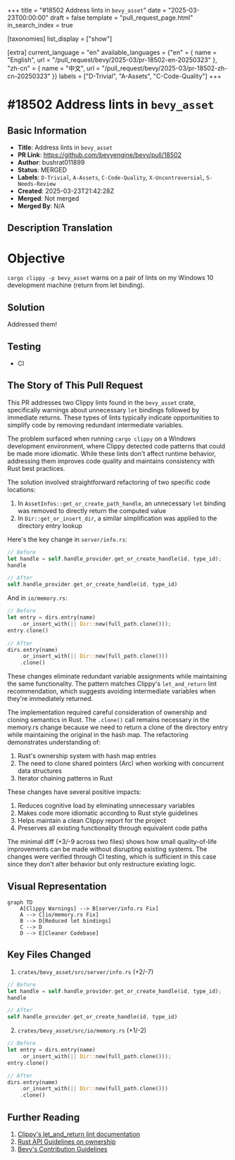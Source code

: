 +++
title = "#18502 Address lints in `bevy_asset`"
date = "2025-03-23T00:00:00"
draft = false
template = "pull_request_page.html"
in_search_index = true

[taxonomies]
list_display = ["show"]

[extra]
current_language = "en"
available_languages = {"en" = { name = "English", url = "/pull_request/bevy/2025-03/pr-18502-en-20250323" }, "zh-cn" = { name = "中文", url = "/pull_request/bevy/2025-03/pr-18502-zh-cn-20250323" }}
labels = ["D-Trivial", "A-Assets", "C-Code-Quality"]
+++

# #18502 Address lints in `bevy_asset`

## Basic Information
- **Title**: Address lints in `bevy_asset`
- **PR Link**: https://github.com/bevyengine/bevy/pull/18502
- **Author**: bushrat011899
- **Status**: MERGED
- **Labels**: `D-Trivial`, `A-Assets`, `C-Code-Quality`, `X-Uncontroversial`, `S-Needs-Review`
- **Created**: 2025-03-23T21:42:28Z
- **Merged**: Not merged
- **Merged By**: N/A

## Description Translation
# Objective

`cargo clippy -p bevy_asset` warns on a pair of lints on my Windows 10 development machine (return from let binding).

## Solution

Addressed them!

## Testing

- CI


## The Story of This Pull Request

This PR addresses two Clippy lints found in the `bevy_asset` crate, specifically warnings about unnecessary `let` bindings followed by immediate returns. These types of lints typically indicate opportunities to simplify code by removing redundant intermediate variables.

The problem surfaced when running `cargo clippy` on a Windows development environment, where Clippy detected code patterns that could be made more idiomatic. While these lints don't affect runtime behavior, addressing them improves code quality and maintains consistency with Rust best practices.

The solution involved straightforward refactoring of two specific code locations:

1. In `AssetInfos::get_or_create_path_handle`, an unnecessary `let` binding was removed to directly return the computed value
2. In `Dir::get_or_insert_dir`, a similar simplification was applied to the directory entry lookup

Here's the key change in `server/info.rs`:

```rust
// Before
let handle = self.handle_provider.get_or_create_handle(id, type_id);
handle

// After
self.handle_provider.get_or_create_handle(id, type_id)
```

And in `io/memory.rs`:

```rust
// Before
let entry = dirs.entry(name)
    .or_insert_with(|| Dir::new(full_path.clone()));
entry.clone()

// After
dirs.entry(name)
    .or_insert_with(|| Dir::new(full_path.clone()))
    .clone()
```

These changes eliminate redundant variable assignments while maintaining the same functionality. The pattern matches Clippy's `let_and_return` lint recommendation, which suggests avoiding intermediate variables when they're immediately returned.

The implementation required careful consideration of ownership and cloning semantics in Rust. The `.clone()` call remains necessary in the memory.rs change because we need to return a clone of the directory entry while maintaining the original in the hash map. The refactoring demonstrates understanding of:
1. Rust's ownership system with hash map entries
2. The need to clone shared pointers (Arc) when working with concurrent data structures
3. Iterator chaining patterns in Rust

These changes have several positive impacts:
1. Reduces cognitive load by eliminating unnecessary variables
2. Makes code more idiomatic according to Rust style guidelines
3. Helps maintain a clean Clippy report for the project
4. Preserves all existing functionality through equivalent code paths

The minimal diff (+3/-9 across two files) shows how small quality-of-life improvements can be made without disrupting existing systems. The changes were verified through CI testing, which is sufficient in this case since they don't alter behavior but only restructure existing logic.

## Visual Representation

```mermaid
graph TD
    A[Clippy Warnings] --> B[server/info.rs Fix]
    A --> C[io/memory.rs Fix]
    B --> D[Reduced let bindings]
    C --> D
    D --> E[Cleaner Codebase]
```

## Key Files Changed

1. `crates/bevy_asset/src/server/info.rs` (+2/-7)
```rust
// Before
let handle = self.handle_provider.get_or_create_handle(id, type_id);
handle

// After
self.handle_provider.get_or_create_handle(id, type_id)
```

2. `crates/bevy_asset/src/io/memory.rs` (+1/-2)
```rust
// Before
let entry = dirs.entry(name)
    .or_insert_with(|| Dir::new(full_path.clone()));
entry.clone()

// After
dirs.entry(name)
    .or_insert_with(|| Dir::new(full_path.clone()))
    .clone()
```

## Further Reading

1. [Clippy's let_and_return lint documentation](https://rust-lang.github.io/rust-clippy/master/#let_and_return)
2. [Rust API Guidelines on ownership](https://rust-lang.github.io/api-guidelines/ownership.html)
3. [Bevy's Contribution Guidelines](https://github.com/bevyengine/bevy/blob/main/CONTRIBUTING.md#code-quality)